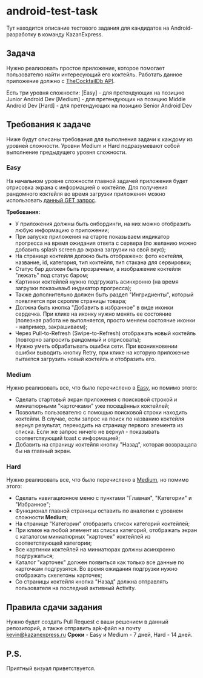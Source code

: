 # android-test-task
Тут находится описание тестового задания для кандидатов на Android-разработку в команду KazanExpress.

## Задача

Нужно реализовать простое приложение, которое помогает пользователю найти интересующий его коктейль. 
Работать данное приложение должно с [TheCocktailDb API](https://www.thecocktaildb.com/api.php). 

Есть три уровня сложности:
[Easy] - для претендующих на позицию Junior Android Dev
[Medium] - для претендующих на позицию Middle Android Dev
[Hard] - для претендующих на позицию Senior Android Dev

## Требования к задаче
Ниже будут описаны требования для выполнения задачи к каждому из уровней сложности. 
Уровни Medium и Hard подразумевают собой выполнение предыдущего уровня сложности. 

### Easy
На начальном уровне сложности главной задачей приложения будет отрисовка экрана с информацией о коктейле.
Для получения рандомного коктейля во время загрузки приложения можно использовать [данный GET запрос](https://www.thecocktaildb.com/api/json/v1/1/random.php).

**Требования:**
* У приложения должны быть онбординги, на них можно отобразить любую информацию о приложении;
* При запуске приложения на старте показываем индикатор прогресса на время ожидания ответа с сервера (по желанию можно добавить splash screen до экрана загрузки на свой вкус);
* На странице коктейля должно быть отображено: фото коктейля, название, id, категория, тип коктейля, тип стакана для сервировки;
* Статус бар должен быть прозрачным, а изображение коктейля "лежать" под статус баром;
* Картинки коктейлей нужно подгружать асинхронно (на время загрузки показываьб индикатор прогресса);
* Также дополнительно должен быть раздел "Ингридиенты", который появляется при скролле страницы товара;
* Должна быть кнопка "Добавить в избранное" в виде иконки сердечка. При клике на иконку нужно менять ее состояние (полезная работа не выполняется, просто меняем состояние иконки - например, закрашиваем);
* Через Pull-to-Refresh (Swipe-to-Refresh) отображать новый коктейль (повторно запросить рандомный и отрисовать);
* Нужно уметь обрабатывать ошибки сети. При возникновении ошибки выводить кнопку Retry, при клике на которую приложение пытается загрузить новый коктейль и отобразить его.

### Medium
Нужно реализовать все, что было перечислено в [Easy](https://github.com/KazanExpress/android-test-task/blob/master/README.md#easy), но помимо этого:
* Сделать стартовый экран приложения с поисковой строкой и миниатюрными "карточками" уже посещённых коктейлей;
* Позволить пользователю с помощью поисковой строки находить коктейли. В случае, если запрос на поиск по названию коктейля вернул результат, переходить на страницу первого элемента из списка. Если же запрос ничего не вернул - показывать соответствующий toast с информацией;
* Добавить на страницу коктейля кнопку "Назад", которая возвращала бы на главный экран.

### Hard
Нужно реализовать все, что было перечислено в [Medium](https://github.com/KazanExpress/android-test-task/blob/master/README.md#medium), но помимо этого:
* Сделать навигационное меню с пунктами "Главная", "Категории" и "Избранное";
* Функционал главной страницы оставить по аналогии с уровнем сложности **Medium**;
* На странице "Категории" отобразить список категорий коктейлей;
* При клике на любой элемент из списка категорий, отображать экран с каталогом миниатюрных "карточек" коктейлей из соответствующей категории;
* Все картинки коктейлей на миниатюрах должны асинхронно подгружаться;
* Каталог "карточек" должен появиться как только все данные по карточкам подгрузятся. Во время ожидания подгрузки нужно отображать скелетоны карточек;
* Со страницы коктейля кнопка "Назад" должна отправлять пользователя на последний активный Activity. 

## Правила сдачи задания
Нужно будет создать Pull Request с ваши решением в данный репозиторий, а также отправить apk-файл на почту kevin@kazanexpress.ru
**Сроки** - Easy и Medium - 7 дней, Hard - 14 дней. 

## P.S.
Приятный визуал приветствуется. 
